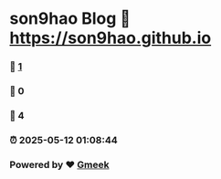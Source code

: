 # son9hao Blog :link: https://son9hao.github.io 
### :page_facing_up: [1](https://son9hao.github.io/tag.html) 
### :speech_balloon: 0 
### :hibiscus: 4 
### :alarm_clock: 2025-05-12 01:08:44 
### Powered by :heart: [Gmeek](https://github.com/Meekdai/Gmeek)
